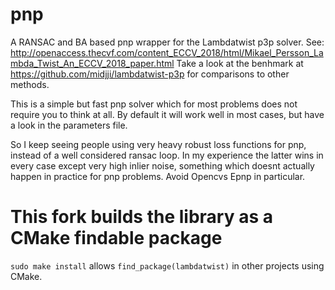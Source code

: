# pnp
A RANSAC and BA based pnp wrapper for the Lambdatwist p3p solver. See: 
http://openaccess.thecvf.com/content_ECCV_2018/html/Mikael_Persson_Lambda_Twist_An_ECCV_2018_paper.html
Take a look at the benhmark at https://github.com/midjji/lambdatwist-p3p for comparisons to other methods. 


This is a simple but fast pnp solver which for most problems does not require you to think at all. 
By default it will work well in most cases, but have a look in the parameters file.

So I keep seeing people using very heavy robust loss functions for pnp, instead of a well considered ransac loop. 
In my experience the latter wins in every case except very high inlier noise, something which doesnt actually happen in practice for pnp problems. Avoid Opencvs Epnp in particular. 


# This fork builds the library as a CMake findable package

`sudo make install` allows `find_package(lambdatwist)` in other projects using CMake.

